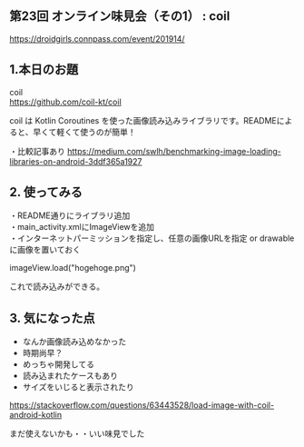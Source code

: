 ## 第23回 オンライン味見会（その1） : coil
https://droidgirls.connpass.com/event/201914/


## 1.本日のお題

coil  
https://github.com/coil-kt/coil


coil は Kotlin Coroutines を使った画像読み込みライブラリです。READMEによると、早くて軽くて使うのが簡単！

・比較記事あり
https://medium.com/swlh/benchmarking-image-loading-libraries-on-android-3ddf365a1927

## 2. 使ってみる

・README通りにライブラリ追加  
・main_activity.xmlにImageViewを追加  
・インターネットパーミッションを指定し、任意の画像URLを指定 or drawableに画像を置いておく

imageView.load("hogehoge.png")

これで読み込みができる。



## 3. 気になった点
- なんか画像読み込めなかった
- 時期尚早？
- めっちゃ開発してる
- 読み込まれたケースもあり  
- サイズをいじると表示されたり

https://stackoverflow.com/questions/63443528/load-image-with-coil-android-kotlin

まだ使えないかも・・いい味見でした



